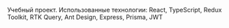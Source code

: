 Учебный проект.
Использованные технологии: React, TypeScript, Redux Toolkit, RTK Query, Ant Design, Express, Prisma, JWT